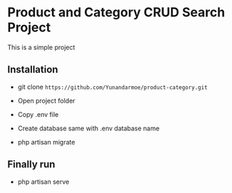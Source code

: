 # Product and Category CRUD Search Project

This is a simple project

## Installation

- git clone `https://github.com/Yunandarmoe/product-category.git`

- Open project folder

- Copy .env file

- Create database same with .env database name

- php artisan migrate

## Finally run

- php artisan serve


